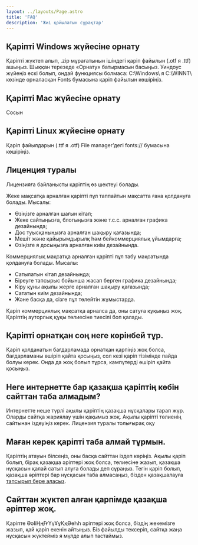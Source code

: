 ```yaml
---
layout: ../layouts/Page.astro
title: 'FAQ'
description: 'Жиі қойылатын сұрақтар'
---
```


## Қаріпті Windows жүйесіне орнату
Қаріпті жүктеп алып, .zip мұрағатынын ішіндегі қаріп файылын (.otf я .ttf) ашыңыз. Шыққан терезеде «Орнату» батырмасын басыңыз. Уиндоус жүйеңіз ескі болып, ондай функциясы болмаса: C:\Windows\ я C:\WINNT\ көзінде орналасқан Fonts бумасына қаріп файылын көшіріңіз.

## Қаріпті Mac жүйесіне орнату
Сосын

## Қаріпті Linux жүйесіне орнату
Қаріп файылдарын (.ttf я .otf) File manager’дегі fonts:// бумасына көшіріңіз.

## Лиценция туралы
Лицензияға байланысты қаріптің өз шектеуі болады.

Жеке мақсатқа арналған қаріпті пұл таппайтын мақсатта ғана қолдануға болады. Мысалы:
- Өзіңізге арналған шағын кітап;
- Жеке сайтыңызға, блогыңызға және т.с.с. арналған графика дезайнында;
- Дос туысқаныңызға арналған шақыру қағазында;
- Мешіт және қайырымдырылқ һәм бейкоммерциялық ұйымдарға;
- Өзіңізге я досыңызға арналған киім дезайнында.

Коммерциялық мақсатқа арналған қаріпті пұл табу мақсатында қолдануға болады. Мысалы:
- Сатылатын кітап дезайнында;
- Біреуге тапсырыс бойынша жасап берген графика дезайнында;
- Кіру құны ақылы жерге арналған шақыру қағазында;
- Сататын киім дезайнында;
- Және басқа да, сізге пұл төлейтін жұмыстарда.

Қаріп коммерциялық мақсатқа арналса да, оны сатуға құқыңыз жоқ. Қаріптің ауторлық құқы төлиесіне тиесілі боп қалады.

## Қаріпті орнатқан соң неге көрінбей тұр.
Қаріп қолданатын бағдарламада орнатқан қарпіңіз жоқ болса, бағдарламаны өшіріп қайта қосыңыз, сол кезі қаріп тізімінде пайда болуы керек. Онда да жоқ болып тұрса, кампүтерді өшіріп қайта қосыңыз.

## Неге интернетте бар қазақша қаріптің көбін сайттан таба алмадым?
Интернетте неше түрлі ақылы қаріптің қазақша нұсқалары тарап жүр. Оларды сайтқа жариялау үшін қақымыз жоқ. Ақылы қаріпті төлиенің сайтынан іздеуіңіз керек. Лицензия туралы толығырақ оқу

## Маған керек қаріпті таба алмай тұрмын.
Қаріптің атауын білсеңіз, оны басқа сайттан іздеп көріңіз. Ақылы қаріп болып, бірақ қазақша әріптері жоқ болса, төлиесіне жазып, қазақша нұсқасын қалай сатып алуға болады деп сұраңыз. Тегін қаріп болып, қазақша әріптері бар нұсқасын таба алмасаңыз, бізден қазақшалауға [тапсырып бере аласыз](/pricing).

## Сайттан жүктеп алған қарпімде қазақша әріптер жоқ.
Қаріпте ӘәІіҢңҒғҮүҰұҚқӨөҺһ әріптері жоқ болса, біздің жекемізге жазып, қай қаріп екенін айтыңыз. Біз файылды тексеріп, сайтқа жаңа нұсқасын жүктейміз я мүлде алып тастаймыз.
